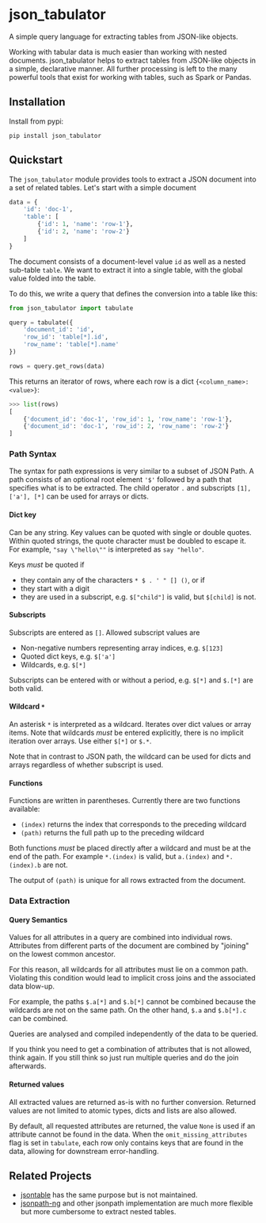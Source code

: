 # json_tabulator

A simple query language for extracting tables from JSON-like objects.

Working with tabular data is much easier than working with nested documents. json_tabulator helps to extract tables from JSON-like objects in a simple, declarative manner. All further processing is left to the many powerful tools that exist for working with tables, such as Spark or Pandas.


## Installation

Install from pypi:

```shell
pip install json_tabulator
```

## Quickstart

The `json_tabulator` module provides tools to extract a JSON document into a set of related tables. Let's start with a simple document

```python
data = {
    'id': 'doc-1',
    'table': [
        {'id': 1, 'name': 'row-1'},
        {'id': 2, 'name': 'row-2'}
    ]
}
```

The document consists of a document-level value `id` as well as a nested sub-table `table`. We want to extract it into a single table, with the global value folded into the table.

To do this, we write a query that defines the conversion into a table like this:

```python
from json_tabulator import tabulate

query = tabulate({
    'document_id': 'id',
    'row_id': 'table[*].id',
    'row_name': 'table[*].name'
})

rows = query.get_rows(data)
```

This returns an iterator of rows, where each row is a dict `{<column_name>: <value>}`:

```python
>>> list(rows)
[
    {'document_id': 'doc-1', 'row_id': 1, 'row_name': 'row-1'},
    {'document_id': 'doc-1', 'row_id': 2, 'row_name': 'row-2'}
]
```

### Path Syntax

The syntax for path expressions is very similar to a subset of JSON Path. A path consists of an optional root element `'$'` followed by a path that specifies what is to be extracted. The child operator `.` and subscripts `[1], ['a'], [*]` can be used for arrays or dicts.

#### Dict key

Can be any string. Key values can be quoted with single or double quotes. Within quoted strings, the quote character must be doubled to escape it. For example, `"say \"hello\""` is interpreted as `say "hello"`.

Keys _must_ be quoted if
* they contain any of the characters `* $ . ' " [] ()`, or if
* they start with a digit
* they are used in a subscript, e.g. `$["child"]` is valid, but `$[child]` is not.

#### Subscripts

Subscripts are entered as `[]`. Allowed subscript values are

* Non-negative numbers representing array indices, e.g. `$[123]`
* Quoted dict keys, e.g. `$['a']`
* Wildcards, e.g. `$[*]`

Subscripts can be entered with or without a period, e.g. `$[*]` and `$.[*]` are both valid.

#### Wildcard `*`

An asterisk `*` is interpreted as a wildcard. Iterates over dict values or array items. Note that wildcards _must_ be entered explicitly, there is no implicit iteration over arrays. Use either `$[*]` or `$.*`.

Note that in contrast to JSON path, the wildcard can be used for dicts and arrays regardless of whether subscript is used.

#### Functions

Functions are written in parentheses. Currently there are two functions available:

* `(index)` returns the index that corresponds to the preceding wildcard
* `(path)` returns the full path up to the preceding wildcard

Both functions _must_ be placed directly after a wildcard and must be at the end of the path. For example `*.(index)` is valid, but `a.(index)` and `*.(index).b` are not.

The output of `(path)` is unique for all rows extracted from the document.

### Data Extraction

#### Query Semantics

Values for all attributes in a query are combined into individual rows. Attributes from different parts of the document are combined by "joining" on the lowest common ancestor.

For this reason, all wildcards for all attributes must lie on a common path. Violating this condition would lead to implicit cross joins and the associated data blow-up.

For example, the paths `$.a[*]` and `$.b[*]` cannot be combined because the wildcards are not on the same path. On the other hand, `$.a` and `$.b[*].c` can be combined.

Queries are analysed and compiled independently of the data to be queried.

If you think you need to get a combination of attributes that is not allowed, think again. If you still think so just run multiple queries and do the join afterwards.

#### Returned values

All extracted values are returned as-is with no further conversion. Returned values are not limited to atomic types, dicts and lists are also allowed.

By default, all requested attributes are returned, the value `None` is used if an attribute cannot be found in the data. When the `omit_missing_attributes` flag is set in `tabulate`, each row only contains keys that are found in the data, allowing for downstream error-handling.

## Related Projects

- [jsontable](https://pypi.org/project/jsontable/) has the same purpose but is not maintained.
- [jsonpath-ng](https://github.com/bridgecrewio/jsonpath-ng) and other jsonpath implementation are much more flexible but more cumbersome to extract nested tables.

